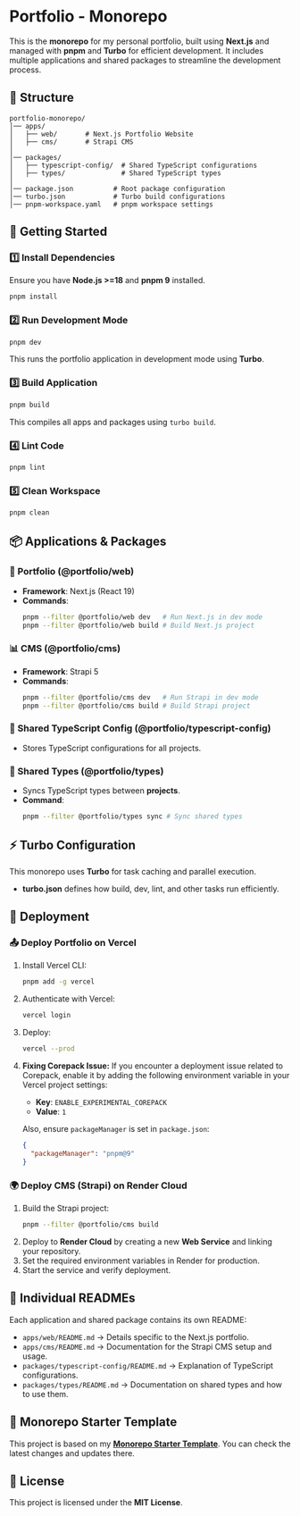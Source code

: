 # Portfolio - Monorepo

This is the **monorepo** for my personal portfolio, built using **Next.js** and managed with **pnpm** and **Turbo** for efficient development. It includes multiple applications and shared packages to streamline the development process.

## 📁 Structure

```
portfolio-monorepo/
│── apps/
│   ├── web/       # Next.js Portfolio Website
│   ├── cms/       # Strapi CMS
│
│── packages/
│   ├── typescript-config/  # Shared TypeScript configurations
│   ├── types/              # Shared TypeScript types
│
│── package.json          # Root package configuration
│── turbo.json            # Turbo build configurations
│── pnpm-workspace.yaml   # pnpm workspace settings
```

## 🚀 Getting Started

### 1️⃣ Install Dependencies

Ensure you have **Node.js >=18** and **pnpm 9** installed.

```sh
pnpm install
```

### 2️⃣ Run Development Mode

```sh
pnpm dev
```

This runs the portfolio application in development mode using **Turbo**.

### 3️⃣ Build Application

```sh
pnpm build
```

This compiles all apps and packages using `turbo build`.

### 4️⃣ Lint Code

```sh
pnpm lint
```

### 5️⃣ Clean Workspace

```sh
pnpm clean
```

## 📦 Applications & Packages

### 🎨 Portfolio (@portfolio/web)

- **Framework**: Next.js (React 19)
- **Commands**:
  ```sh
  pnpm --filter @portfolio/web dev   # Run Next.js in dev mode
  pnpm --filter @portfolio/web build # Build Next.js project
  ```

### 📊 CMS (@portfolio/cms)

- **Framework**: Strapi 5
- **Commands**:
  ```sh
  pnpm --filter @portfolio/cms dev   # Run Strapi in dev mode
  pnpm --filter @portfolio/cms build # Build Strapi project
  ```

### 📜 Shared TypeScript Config (@portfolio/typescript-config)

- Stores TypeScript configurations for all projects.

### 🔗 Shared Types (@portfolio/types)

- Syncs TypeScript types between **projects**.
- **Command**:
  ```sh
  pnpm --filter @portfolio/types sync # Sync shared types
  ```

## ⚡ Turbo Configuration

This monorepo uses **Turbo** for task caching and parallel execution.

- **turbo.json** defines how build, dev, lint, and other tasks run efficiently.

## 🚀 Deployment

### 📤 Deploy Portfolio on Vercel

1. Install Vercel CLI:
   ```sh
   pnpm add -g vercel
   ```
2. Authenticate with Vercel:
   ```sh
   vercel login
   ```
3. Deploy:
   ```sh
   vercel --prod
   ```
4. **Fixing Corepack Issue:** If you encounter a deployment issue related to Corepack, enable it by adding the following environment variable in your Vercel project settings:
   - **Key**: `ENABLE_EXPERIMENTAL_COREPACK`
   - **Value**: `1`
   
   Also, ensure `packageManager` is set in `package.json`:
   ```json
   {
     "packageManager": "pnpm@9"
   }
   ```

### 🌍 Deploy CMS (Strapi) on Render Cloud

1. Build the Strapi project:
   ```sh
   pnpm --filter @portfolio/cms build
   ```
2. Deploy to **Render Cloud** by creating a new **Web Service** and linking your repository.
3. Set the required environment variables in Render for production.
4. Start the service and verify deployment.

## 📜 Individual READMEs

Each application and shared package contains its own README:
- `apps/web/README.md` → Details specific to the Next.js portfolio.
- `apps/cms/README.md` → Documentation for the Strapi CMS setup and usage.
- `packages/typescript-config/README.md` → Explanation of TypeScript configurations.
- `packages/types/README.md` → Documentation on shared types and how to use them.

## 🔗 Monorepo Starter Template

This project is based on my **[Monorepo Starter Template](https://github.com/jamc96/monorepo-starter)**. You can check the latest changes and updates there.

## 📜 License

This project is licensed under the **MIT License**.


